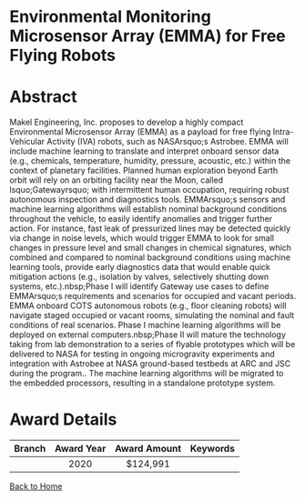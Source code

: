 
Environmental Monitoring Microsensor Array (EMMA) for Free Flying Robots
========================================================================

# Abstract


Makel Engineering, Inc. proposes to develop a highly compact Environmental Microsensor Array (EMMA) as a payload for free flying Intra-Vehicular Activity (IVA) robots, such as NASArsquo;s Astrobee. EMMA will include machine learning to translate and interpret onboard sensor data (e.g., chemicals, temperature, humidity, pressure, acoustic, etc.) within the context of planetary facilities. Planned human exploration beyond Earth orbit will rely on an orbiting facility near the Moon, called lsquo;Gatewayrsquo; with intermittent human occupation, requiring robust autonomous inspection and diagnostics tools. EMMArsquo;s sensors and machine learning algorithms will establish nominal background conditions throughout the vehicle, to easily identify anomalies and trigger further action. For instance, fast leak of pressurized lines may be detected quickly via change in noise levels, which would trigger EMMA to look for small changes in pressure level and small changes in chemical signatures, which combined and compared to nominal background conditions using machine learning tools, provide early diagnostics data that would enable quick mitigation actions (e.g., isolation by valves, selectively shutting down systems, etc.).nbsp;Phase I will identify Gateway use cases to define EMMArsquo;s requirements and scenarios for occupied and vacant periods. EMMA onboard COTS autonomous robots (e.g., floor cleaning robots) will navigate staged occupied or vacant rooms, simulating the nominal and fault conditions of real scenarios. Phase I machine learning algorithms will be deployed on external computers.nbsp;Phase II will mature the technology taking from lab demonstration to a series of flyable prototypes which will be delivered to NASA for testing in ongoing microgravity experiments and integration with Astrobee at NASA ground-based testbeds at ARC and JSC during the program.. The machine learning algorithms will be migrated to the embedded processors, resulting in a standalone prototype system.  

# Award Details

|Branch|Award Year|Award Amount|Keywords|
| :---: | :---: | :---: | :---: |
||2020|$124,991||
  
  


[Back to Home](https://github.com/chrischow/dod_sbir_awards#672)